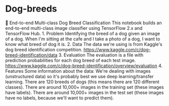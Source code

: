 # Dog-breeds
🐶 End-to-end Multi-class Dog Breed Classification This notebook builds an end-to-end multi-class image classifier using TensorFlow 2.x and TensorFlow Hub.  1. Problem Identifying the breed of a dog given an image of a dog.  When I'm sitting at the cafe and I take a photo of a dog, I want to know what breed of dog it is.  2. Data The data we're using is from Kaggle's dog breed identification competition.  https://www.kaggle.com/c/dog-breed-identification/data  3. Evaluation The evaluation is a file with prediction probabilities for each dog breed of each test image.  https://www.kaggle.com/c/dog-breed-identification/overview/evaluation  4. Features Some information about the data:  We're dealing with images (unstructured data) so it's probably best we use deep learning/transfer learning. There are 120 breeds of dogs (this means there are 120 different classes). There are around 10,000+ images in the training set (these images have labels). There are around 10,000+ images in the test set (these images have no labels, because we'll want to predict them).
